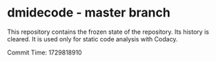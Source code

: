 # dmidecode - master branch

This repository contains the frozen state of the repository.
Its history is cleared. It is used only for static code
analysis with Codacy.

Commit Time: 1729818910